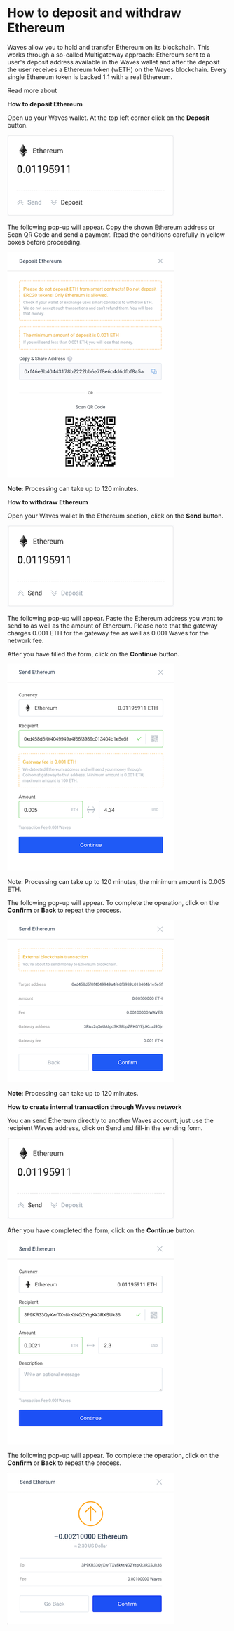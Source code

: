 # How to deposit and withdraw Ethereum

Waves allow you to hold and transfer Ethereum on its blockchain. This works through a so-called Multigateway approach: Ethereum sent to a user's deposit address available in the Waves wallet and after the deposit the user receives a Ethereum token (wETH) on the Waves blockchain. Every single Ethereum token is backed 1:1 with a real Ethereum.

Read more about

**How to deposit Ethereum**

Open up your Waves wallet.
At the top left corner click on the **Deposit** button.

![](/_assets/ethereum_transfers_01.png)

The following pop-up will appear.
Copy the shown Ethereum address or Scan QR Code and send a payment.
Read the conditions carefully in yellow boxes before proceeding.

![](/_assets/ethereum_transfers_02.png)

**Note**: Processing can take up to 120 minutes.

**How to withdraw Ethereum**

Open your Waves wallet
In the Ethereum section, click on the **Send** button.

![](/_assets/ethereum_transfers_03.png)

The following pop-up will appear.
Paste the Ethereum address you want to send to as well as the amount of Ethereum.
Please note that the gateway charges 0.001 ETH for the gateway fee as well as 0.001 Waves for the network fee.

After you have filled the form, click on the **Continue** button.

![](/_assets/ethereum_transfers_04.png)

Note: Processing can take up to 120 minutes, the minimum amount is 0.005 ETH.

The following pop-up will appear.
To complete the operation, click on the **Confirm** or **Back** to repeat the process.

![](/_assets/ethereum_transfers_05.png)

**Note**: Processing can take up to 120 minutes.

**How to create internal transaction through Waves network**

You can send Ethereum directly to another Waves account, just use the recipient Waves address, click on Send and fill-in the sending form.

![](/_assets/ethereum_transfers_06.png)

After you have completed the form, click on the **Continue** button.

![](/_assets/ethereum_transfers_07.png)

The following pop-up will appear.
To complete the operation, click on the **Confirm** or **Back** to repeat the process.

![](/_assets/ethereum_transfers_08.png)
